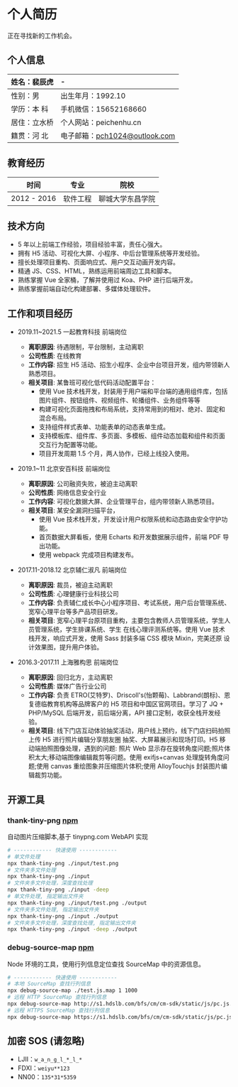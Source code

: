 # 个人简历

正在寻找新的工作机会。

## 个人信息

| 姓名：裴辰虎 | -                             |
| :----------- | :---------------------------- |
| 性别：男     | 出生年月：1992.10             |
| 学历：本 科  | 手机微信：15652168660         |
| 居住：立水桥 | 个人网站：peichenhu.cn        |
| 籍贯：河 北  | 电子邮箱：pch1024@outlook.com |

## 教育经历

| 时间        | 专业     | 院校             |
| ----------- | -------- | ---------------- |
| 2012 - 2016 | 软件工程 | 聊城大学东昌学院 |

## 技术方向

-   5 年以上前端工作经验，项目经验丰富，责任心强大。
-   拥有 H5 活动、可视化大屏、小程序、中后台管理系统等开发经验。
-   擅长处理项目重构、页面响应式、用户交互动画开发内容。
-   精通 JS、CSS、HTML，熟练运用前端周边工具和脚本。
-   熟练掌握 Vue 全家桶，了解并使用过 Koa、PHP 进行后端开发。
-   熟练掌握前端自动化构建部署、多媒体处理软件。

## 工作和项目经历

-   2019.11~2021.5 一起教育科技 前端岗位
    
    -   **离职原因**: 待遇限制，平台限制，主动离职
    -   **公司性质**: 在线教育
    -   **工作内容**: 招生 H5 活动、招生小程序、企业中台项目开发，组内带领新人熟悉项目。
    -   **相关项目**: 某鲁班可视化低代码活动配置平台：
        -   使用 Vue 技术栈开发，封装用于用户端和平台端的通用组件库，包括图片组件、按钮组件、视频组件、轮播组件、业务组件等等
        -   构建可视化页面拖拽和布局系统，支持常用到的相对、绝对、固定和混合布局。
        -   支持组件样式表单、功能表单的动态表单生成。
        -   支持模板库、组件库、多页面、多模板、组件动态加载和组件和页面交互行为配置等功能。
        -   项目开发周期 1.5 个月，两人协作，已经上线投入使用。

-   2019.1~11 北京安百科技 前端岗位

    -   **离职原因**: 公司融资失败，被迫主动离职
    -   **公司性质**: 网络信息安全行业
    -   **工作内容**: 可视化数据大屏、企业管理平台，组内带领新人熟悉项目。
    -   **相关项目**: 某安全漏洞扫描平台，
        -   使用 Vue 技术栈开发，开发设计用户权限系统和动态路由安全守护功能。
        -   首页数据大屏看板，使用 Echarts 和开发数据展示组件，前端 PDF 导出功能。
        -   使用 webpack 完成项目构建发布。

-   2017.11-2018.12 北京辅仁淑凡 前端岗位

    -   **离职原因**: 裁员，被迫主动离职
    -   **公司性质**: 心理健康行业科技公司
    -   **工作内容**: 负责辅仁成长中心小程序项目、考试系统，用户后台管理系统、宽窄心理平台等多产品项目研发。
    -   **相关项目**: 宽窄心理平台原项目重构，主要包含教师人员管理系统，学生人员管理系统，学生排课系统、学生 在线心理评测系统等。使用 Vue 技术栈开发，响应式开发，使用 Sass 封装多端 CSS 模块 Mixin，完美还原 设计效果图，提升用户体验。

-   2016.3-2017.11 上海雅构思 前端岗位

    -   **离职原因**: 回归北方，主动离职
    -   **公司性质**: 媒体广告行业公司
    -   **工作内容**: 负责 ETRO(艾特罗)、Driscoll's(怡颗莓)、Labbrand(朗标)、恩复德临教育机构等品牌客户的 H5 项目和中国区官网项目。学习了 JQ + PHP/MySQL 后端开发，前后端分离，API 接口定制，收获全栈开发经验。
    -   **相关项目**: 线下门店互动体验抽奖活动，用户线上预约，线下门店扫码拍照上传 H5 进行照片编辑分享朋友圈 抽奖、大屏幕展示和现场打印。H5 移动端拍照图像处理，遇到的问题: 照片 Web 显示存在旋转角度问题;照片体积太大;移动端图像编辑裁剪等问题。使用 exifjs+canvas 处理旋转角度问题;使用 canvas 重绘图象并压缩图片体积;使用 AlloyTouchjs 封装图片编辑裁剪功能。

## 开源工具

### thank-tiny-png [npm](https://www.npmjs.com/package/thank-tiny-png)

自动图片压缩脚本,基于 tinypng.com WebAPI 实现

```bash
# ------------ 快速使用 ------------
# 单文件处理
npx thank-tiny-png ./input/test.png
# 文件夹多文件处理
npx thank-tiny-png ./input
# 文件夹多文件处理，深度查找处理
npx thank-tiny-png ./input -deep
# 单文件处理, 指定输出文件夹
npx thank-tiny-png ./input/test.png ./output
# 文件夹多文件处理, 指定输出文件夹
npx thank-tiny-png ./input ./output
# 文件夹多文件处理，深度查找处理, 指定输出文件夹
npx thank-tiny-png ./input -deep ./output
```

### debug-source-map [npm](https://www.npmjs.com/package/debug-source-map)

Node 环境的工具，使用行列信息定位查找 SourceMap 中的资源信息。

```bash
# ------------ 快速使用 ------------
# 本地 SourceMap 查找行列信息
npx debug-source-map ./test.js.map 1 1000
# 远程 HTTP SourceMap 查找行列信息
npx debug-source-map http://s1.hdslb.com/bfs/cm/cm-sdk/static/js/pc.js.map 1 1000
# 远程 HTTPS SourceMap 查找行列信息
npx debug-source-map https://s1.hdslb.com/bfs/cm/cm-sdk/static/js/pc.js.map 1 1000
```

## 加密 SOS (请忽略)

-   LJII：`w_a_n_g_l_*_l_*`
-   FDXI：`weiyu**123`
-   NN00：`135*31*5359`
